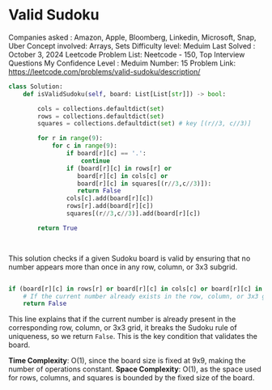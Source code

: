 # Valid Sudoku

Companies asked : Amazon, Apple, Bloomberg, Linkedin, Microsoft, Snap, Uber
Concept involved: Arrays, Sets
Difficulty level: Meduim 
Last Solved : October 3, 2024
Leetcode Problem List: Neetcode - 150, Top Interview Questions
My Confidence Level : Meduim
Number: 15
Problem Link: https://leetcode.com/problems/valid-sudoku/description/

```python
class Solution:
    def isValidSudoku(self, board: List[List[str]]) -> bool:

        cols = collections.defaultdict(set)
        rows = collections.defaultdict(set)
        squares = collections.defaultdict(set) # key [(r//3, c//3)]

        for r in range(9):
            for c in range(9): 
                if board[r][c] == '.': 
                    continue 
                if (board[r][c] in rows[r] or 
                   board[r][c] in cols[c] or 
                   board[r][c] in squares[(r//3,c//3)]): 
                   return False 
                cols[c].add(board[r][c])
                rows[r].add(board[r][c])
                squares[(r//3,c//3)].add(board[r][c])

        return True 

        
```

This solution checks if a given Sudoku board is valid by ensuring that no number appears more than once in any row, column, or 3x3 subgrid.

```python

if (board[r][c] in rows[r] or board[r][c] in cols[c] or board[r][c] in squares[(r//3,c//3)]):
    # If the current number already exists in the row, column, or 3x3 grid, the Sudoku is invalid
    return False

```

This line explains that if the current number is already present in the corresponding row, column, or 3x3 grid, it breaks the Sudoku rule of uniqueness, so we return `False`. This is the key condition that validates the board.

**Time Complexity**: O(1), since the board size is fixed at 9x9, making the number of operations constant.
**Space Complexity**: O(1), as the space used for rows, columns, and squares is bounded by the fixed size of the board.